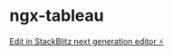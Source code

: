 # ngx-tableau

[Edit in StackBlitz next generation editor ⚡️](https://stackblitz.com/~/github.com/tri-discovermarket/ngx-tableau)